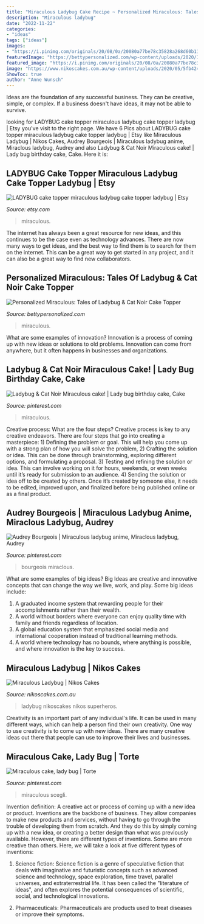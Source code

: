 ```yaml
---
title: "Miraculous Ladybug Cake Recipe ~ Personalized Miraculous: Tales Of Ladybug &amp; Cat Noir Cake Topper"
description: "Miraculous ladybug"
date: "2022-11-22"
categories:
- "ideas"
tags: ["ideas"]
images:
- "https://i.pinimg.com/originals/20/08/0a/20080a77be78c35828a268d60b112754.jpg"
featuredImage: "https://bettypersonalized.com/wp-content/uploads/2020/10/il_794xN.2460104670_tbpq-768x1024.jpg"
featured_image: "https://i.pinimg.com/originals/20/08/0a/20080a77be78c35828a268d60b112754.jpg"
image: "https://www.nikoscakes.com.au/wp-content/uploads/2020/05/5fb424aa-ab04-4995-a774-0e22e4f4db0f.jpeg"
ShowToc: true
author: "Anne Wunsch"
---
```



Ideas are the foundation of any successful business. They can be creative, simple, or complex. If a business doesn't have ideas, it may not be able to survive.

	

		
looking for LADYBUG cake topper miraculous ladybug cake topper ladybug | Etsy you've visit to the right page. We have 6 Pics about LADYBUG cake topper miraculous ladybug cake topper ladybug | Etsy like Miraculous Ladybug | Nikos Cakes, Audrey Bourgeois | Miraculous ladybug anime, Miraclous ladybug, Audrey and also Ladybug &amp; Cat Noir Miraculous cake! | Lady bug birthday cake, Cake. Here it is:
		
    
## LADYBUG Cake Topper Miraculous Ladybug Cake Topper Ladybug | Etsy

<img loading=lazy src="https://i.etsystatic.com/22591608/r/il/e4f292/2870635730/il_1140xN.2870635730_j8yr.jpg" onerror="this.onerror=null;this.src='https://tse4.mm.bing.net/th?id=OIP.oMZi58G-q5kBlV0kpR02-QHaIs&amp;pid=15.1';" alt="LADYBUG cake topper miraculous ladybug cake topper ladybug | Etsy">

_Source: etsy.com_

>miraculous. 

	

The internet has always been a great resource for new ideas, and this continues to be the case even as technology advances. There are now many ways to get ideas, and the best way to find them is to search for them on the internet. This can be a great way to get started in any project, and it can also be a great way to find new collaborators.

    
## Personalized Miraculous: Tales Of Ladybug &amp; Cat Noir Cake Topper

<img loading=lazy src="https://bettypersonalized.com/wp-content/uploads/2020/10/il_794xN.2460104670_tbpq-768x1024.jpg" onerror="this.onerror=null;this.src='https://tse1.mm.bing.net/th?id=OIP.cn5uQm6GVDIhsGJMTRQU7AHaJ4&amp;pid=15.1';" alt="Personalized Miraculous: Tales of Ladybug &amp; Cat Noir Cake Topper">

_Source: bettypersonalized.com_

>miraculous. 

	

What are some examples of innovation?
Innovation is a process of coming up with new ideas or solutions to old problems. Innovation can come from anywhere, but it often happens in businesses and organizations.

    
## Ladybug &amp; Cat Noir Miraculous Cake! | Lady Bug Birthday Cake, Cake

<img loading=lazy src="https://i.pinimg.com/originals/08/d4/ca/08d4ca2809ecd80cc8906df9670caa9b.jpg" onerror="this.onerror=null;this.src='https://tse1.mm.bing.net/th?id=OIP.HsxKRqdGVpWscc260bBFtQHaKz&amp;pid=15.1';" alt="Ladybug &amp; Cat Noir Miraculous cake! | Lady bug birthday cake, Cake">

_Source: pinterest.com_

>miraculous. 

	

Creative process: What are the four steps?
Creative process is key to any creative endeavors. There are four steps that go into creating a masterpiece: 1) Defining the problem or goal. This will help you come up with a strong plan of how you will solve the problem, 2) Crafting the solution or idea. This can be done through brainstorming, exploring different options, and formulating a proposal. 3) Testing and refining the solution or idea. This can involve working on it for hours, weekends, or even weeks until it’s ready for submission to an audience. 4) Sending the solution or idea off to be created by others. Once it’s created by someone else, it needs to be edited, improved upon, and finalized before being published online or as a final product.

    
## Audrey Bourgeois | Miraculous Ladybug Anime, Miraclous Ladybug, Audrey

<img loading=lazy src="https://i.pinimg.com/736x/7c/cc/f5/7cccf597e8fc2814f9e776ff12a67b0f.jpg" onerror="this.onerror=null;this.src='https://tse2.mm.bing.net/th?id=OIP.jusjwKkzxNQYt39VA8n6LwAAAA&amp;pid=15.1';" alt="Audrey Bourgeois | Miraculous ladybug anime, Miraclous ladybug, Audrey">

_Source: pinterest.com_

>bourgeois miraclous. 

	

What are some examples of big ideas?
Big Ideas are creative and innovative concepts that can change the way we live, work, and play. Some big ideas include: 
1. A graduated income system that rewarding people for their accomplishments rather than their wealth.
2. A world without borders where everyone can enjoy quality time with family and friends regardless of location.
3. A global education system that emphasized social media and international cooperation instead of traditional learning methods.
4. A world where technology has no bounds, where anything is possible, and where innovation is the key to success.

    
## Miraculous Ladybug | Nikos Cakes

<img loading=lazy src="https://www.nikoscakes.com.au/wp-content/uploads/2020/05/5fb424aa-ab04-4995-a774-0e22e4f4db0f.jpeg" onerror="this.onerror=null;this.src='https://tse3.mm.bing.net/th?id=OIP.DmQnft8gBVGGuwR_6rKMEQHaHa&amp;pid=15.1';" alt="Miraculous Ladybug | Nikos Cakes">

_Source: nikoscakes.com.au_

>ladybug nikoscakes nikos superheros. 

	

Creativity is an important part of any individual's life. It can be used in many different ways, which can help a person find their own creativity. One way to use creativity is to come up with new ideas. There are many creative ideas out there that people can use to improve their lives and businesses.

    
## Miraculous Cake, Lady Bug | Torte

<img loading=lazy src="https://i.pinimg.com/originals/20/08/0a/20080a77be78c35828a268d60b112754.jpg" onerror="this.onerror=null;this.src='https://tse2.mm.bing.net/th?id=OIP.jAR8hNUoL1cKkYfAJ3VZ0wHaJ4&amp;pid=15.1';" alt="Miraculous cake, lady bug | Torte">

_Source: pinterest.com_

>miraculous scegli. 

	

Invention definition: A creative act or process of coming up with a new idea or product.
Inventions are the backbone of business. They allow companies to make new products and services, without having to go through the trouble of developing them from scratch. And they do this by simply coming up with a new idea, or creating a better design than what was previously available.
However, there are different types of inventions. Some are more creative than others. Here, we will take a look at five different types of inventions:

1) Science fiction: Science fiction is a genre of speculative fiction that deals with imaginative and futuristic concepts such as advanced science and technology, space exploration, time travel, parallel universes, and extraterrestrial life. It has been called the "literature of ideas", and often explores the potential consequences of scientific, social, and technological innovations.

2) Pharmaceuticals: Pharmaceuticals are products used to treat diseases or improve their symptoms.

